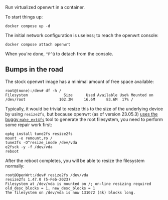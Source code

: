 Run virtualized openwrt in a container.

To start things up:

```
docker compose up -d
```

The initial network configuration is useless; to reach the openwrt console:

```
docker compose attach openwrt
```

When you're done, `^P^Q` to detach from the console.

[malta]: https://openwrt.org/docs/techref/targets/malta

## Bumps in the road

The stock openwrt image has a minimal amount of free space available:

```
root@(none):/dev# df -h /
Filesystem                Size      Used Available Use% Mounted on
/dev/root               102.3M     16.6M     83.6M  17% /
```

Typically, it would be trivial to resize this to the size of the underlying device by using `resize2fs`, but because openwrt (as of version 23.05.3) [uses the buggy `make_ext4fs`](https://github.com/openwrt/openwrt/issues/7729#issuecomment-1551950744) tool to generate the root filesystem, you need to perform some repair work first:

```
opkg install tune2fs resize2fs
mount -o remount,ro /
tune2fs -O^resize_inode /dev/vda
e2fsck -y -f /dev/vda
reboot
```

After the reboot completes, you will be able to resize the filesystem normally:

```
root@OpenWrt:/dev# resize2fs /dev/vda
resize2fs 1.47.0 (5-Feb-2023)
Filesystem at /dev/vda is mounted on /; on-line resizing required
old_desc_blocks = 1, new_desc_blocks = 1
The filesystem on /dev/vda is now 131072 (4k) blocks long.
```
